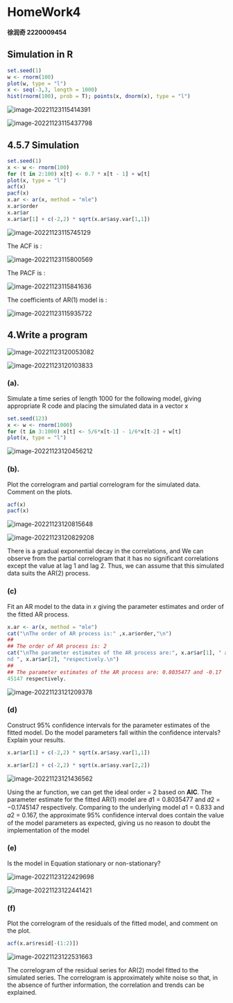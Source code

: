 # HomeWork4

**徐润奇 2220009454**

## Simulation in R

```R
set.seed(1)
w <- rnorm(100)
plot(w, type = "l")
x <- seq(-3,3, length = 1000)
hist(rnorm(100), prob = T); points(x, dnorm(x), type = "l")
```

![image-20221123115414391](C:\Users\10306\AppData\Roaming\Typora\typora-user-images\image-20221123115414391.png)

![image-20221123115437798](C:\Users\10306\AppData\Roaming\Typora\typora-user-images\image-20221123115437798.png)

## 4.5.7 Simulation

```R
set.seed(1)
x <- w <- rnorm(100)
for (t in 2:100) x[t] <- 0.7 * x[t - 1] + w[t]
plot(x, type = "l")
acf(x)
pacf(x)
x.ar <- ar(x, method = "mle")
x.ar$order
x.ar$ar
x.ar$ar[1] + c(-2,2) * sqrt(x.ar$asy.var[1,1])
```

![image-20221123115745129](C:\Users\10306\AppData\Roaming\Typora\typora-user-images\image-20221123115745129.png)

The ACF is :

![image-20221123115800569](C:\Users\10306\AppData\Roaming\Typora\typora-user-images\image-20221123115800569.png)

The PACF is :

![image-20221123115841636](C:\Users\10306\AppData\Roaming\Typora\typora-user-images\image-20221123115841636.png)

The coefficients of AR(1) model is :

![image-20221123115935722](C:\Users\10306\AppData\Roaming\Typora\typora-user-images\image-20221123115935722.png)

## 4.Write a program

![image-20221123120053082](C:\Users\10306\AppData\Roaming\Typora\typora-user-images\image-20221123120053082.png)

![image-20221123120103833](C:\Users\10306\AppData\Roaming\Typora\typora-user-images\image-20221123120103833.png)

### (a). 

Simulate a time series of length 1000 for the following model, giving appropriate R code  and placing the simulated data in a vector x

```R
set.seed(123)
x <- w <- rnorm(1000)
for (t in 3:1000) x[t] <- 5/6*x[t-1] - 1/6*x[t-2] + w[t]
plot(x, type = "l")
```

![image-20221123120456212](C:\Users\10306\AppData\Roaming\Typora\typora-user-images\image-20221123120456212.png)

### (b). 

Plot the correlogram and partial correlogram for the simulated data. Comment on  the plots.

```R
acf(x)
pacf(x)
```

![image-20221123120815648](C:\Users\10306\AppData\Roaming\Typora\typora-user-images\image-20221123120815648.png)

![image-20221123120829208](C:\Users\10306\AppData\Roaming\Typora\typora-user-images\image-20221123120829208.png)

There is a gradual  exponential decay in the correlations, and We can observe from the partial  correlogram that it has no significant correlations except the value at lag 1 and lag 2.  Thus, we can assume that this simulated data suits the AR(2) process.

### (c) 

Fit an AR model to the data in 𝑥 giving the parameter estimates and order of the  fitted AR process.

```R
x.ar <- ar(x, method = "mle")
cat("\nThe order of AR process is:" ,x.ar$order,"\n")
## 
## The order of AR process is: 2
cat("\nThe parameter estimates of the AR process are:", x.ar$ar[1], " a
nd ", x.ar$ar[2], "respectively.\n")
## 
## The parameter estimates of the AR process are: 0.8035477 and -0.17
45147 respectively.
```

![image-20221123121209378](C:\Users\10306\AppData\Roaming\Typora\typora-user-images\image-20221123121209378.png)

### (d) 

Construct 95% confidence intervals for the parameter estimates of the fitted model.  Do the model parameters fall within the confidence intervals? Explain your results.

```R
x.ar$ar[1] + c(-2,2) * sqrt(x.ar$asy.var[1,1])

x.ar$ar[2] + c(-2,2) * sqrt(x.ar$asy.var[2,2])
```

![image-20221123121436562](C:\Users\10306\AppData\Roaming\Typora\typora-user-images\image-20221123121436562.png)

Using the ar function, we can get the ideal order = 2 based on **AIC**. The parameter estimate for the fitted AR(1) model are 𝛼̂1 = 0.8035477 and 𝛼̂2 = −0.1745147 respectively. Comparing to the underlying model 𝛼1 = 0.833 and 𝛼2 = 0.167, the approximate 95% confidence interval does contain the value of  the model parameters as expected, giving us no reason to doubt the implementation  of the model

### (e)

 Is the model in Equation stationary or non-stationary?

![image-20221123122429698](C:\Users\10306\AppData\Roaming\Typora\typora-user-images\image-20221123122429698.png)

![image-20221123122441421](C:\Users\10306\AppData\Roaming\Typora\typora-user-images\image-20221123122441421.png)

### (f) 

Plot the correlogram of the residuals of the fitted model, and comment on the plot.

```R
acf(x.ar$resid[-(1:2)])
```

![image-20221123122531663](C:\Users\10306\AppData\Roaming\Typora\typora-user-images\image-20221123122531663.png)

The correlogram of the residual series for AR(2) model fitted to the simulated  series. The correlogram is approximately white noise so that, in the absence of  further information, the correlation and trends can be explained.